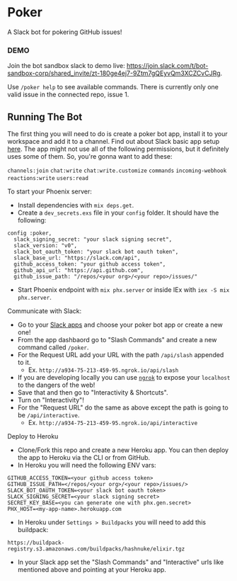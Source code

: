 # Poker
A Slack bot for pokering GitHub issues!

### DEMO
Join the bot sandbox slack to demo live: https://join.slack.com/t/bot-sandbox-corp/shared_invite/zt-180ge4ej7-9Ztm7gQEyvQm3XCZCvCJRg.

Use `/poker help` to see available commands. There is currently only one valid issue in the connected repo, issue 1.

## Running The Bot

The first thing you will need to do is create a poker bot app, install it to your workspace and add it to a channel. Find out about Slack basic app setup [here](https://api.slack.com/authentication/basics#installing). The app might not use all of the following permissions, but it definitely uses some of them. So, you're gonna want to add these:

`channels:join`
`chat:write`
`chat:write.customize`
`commands`
`incoming-webhook`
`reactions:write`
`users:read`

To start your Phoenix server:

- Install dependencies with `mix deps.get`.
- Create a `dev_secrets.exs` file in your `config` folder. It should have the following:

```
config :poker,
  slack_signing_secret: "your slack signing secret",
  slack_version: "v0",
  slack_bot_oauth_token: "your slack bot oauth token",
  slack_base_url: "https://slack.com/api",
  github_access_token: "your github access token",
  github_api_url: "https://api.github.com",
  github_issue_path: "/repos/<your org>/<your repo>/issues/"
```

- Start Phoenix endpoint with `mix phx.server` or inside IEx with `iex -S mix phx.server`.

Communicate with Slack:

- Go to your [Slack apps](https://api.slack.com/apps) and choose your poker bot app or create a new one!
- From the app dashbaord go to "Slash Commands" and create a new command called `/poker`.
- For the Request URL add your URL with the path `/api/slash` appended to it.
  - Ex. `http://a934-75-213-459-95.ngrok.io/api/slash`
- If you are developing locally you can use [`ngrok`](https://ngrok.com/) to expose your `localhost` to the dangers of the web!
- Save that and then go to "Interactivity & Shortcuts".
- Turn on "Interactivity"!
- For the "Request URL" do the same as above except the path is going to be `/api/interactive`.
  - Ex. `http://a934-75-213-459-95.ngrok.io/api/interactive`

Deploy to Heroku

- Clone/Fork this repo and create a new Heroku app. You can then deploy the app to Heroku via the CLI or from GitHub.
- In Heroku you will need the following ENV vars:
```
GITHUB_ACCESS_TOKEN=<your github access token>
GITHUB_ISSUE_PATH=</repos/<your org>/<your repo>/issues/>
SLACK_BOT_OAUTH_TOKEN=<your slack bot oauth token>
SLACK_SIGNING_SECRET=<your slack signing secret>
SECRET_KEY_BASE=<you can generate one with phx.gen.secret>
PHX_HOST=<my-app-name>.herokuapp.com
```
- In Heroku under `Settings > Buildpacks` you will need to add this buildpack:
```
https://buildpack-registry.s3.amazonaws.com/buildpacks/hashnuke/elixir.tgz
```
- In your Slack app set the "Slash Commands" and "Interactive" urls like mentioned above and pointing at your Heroku app. 
